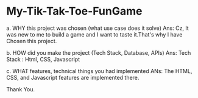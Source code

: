 # My-Tik-Tak-Toe-FunGame



a. WHY this project was chosen (what use case does it solve)
Ans: Cz, It was new to me to build a game and I want to taste it.That's why I have Chosen this project.

b. HOW did you make the project (Tech Stack, Database, APIs)
Ans: Tech Stack : Html, CSS, Javascript

c. WHAT features, technical things you had implemented
ANs: The HTML, CSS, and Javascript features are implemented there.


Thank You.
